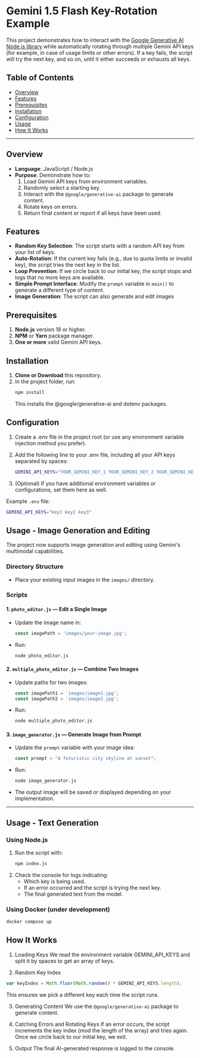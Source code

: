 # Gemini 1.5 Flash Key-Rotation Example

This project demonstrates how to interact with the [Google Generative AI Node.js library](https://www.npmjs.com/package/@google/generative-ai) while automatically rotating through multiple Gemini API keys (for example, in case of usage limits or other errors). If a key fails, the script will try the next key, and so on, until it either succeeds or exhausts all keys.

## Table of Contents

- [Overview](#overview)
- [Features](#features)
- [Prerequisites](#prerequisites)
- [Installation](#installation)
- [Configuration](#configuration)
- [Usage](#usage)
- [How It Works](#how-it-works)

---

## Overview

- **Language**: JavaScript / Node.js
- **Purpose**: Demonstrate how to:
  1. Load Gemini API keys from environment variables.
  2. Randomly select a starting key.
  3. Interact with the `@google/generative-ai` package to generate content.
  4. Rotate keys on errors.
  5. Return final content or report if all keys have been used.

## Features

- **Random Key Selection**: The script starts with a random API key from your list of keys.
- **Auto-Rotation**: If the current key fails (e.g., due to quota limits or invalid key), the script tries the next key in the list.
- **Loop Prevention**: If we circle back to our initial key, the script stops and logs that no more keys are available.
- **Simple Prompt Interface**: Modify the `prompt` variable in `main()` to generate a different type of content.
- **Image Generation**: The script can also generate and edit images

## Prerequisites

1. **Node.js** version 18 or higher.
2. **NPM** or **Yarn** package manager.
3. **One or more** valid Gemini API keys.

## Installation

1. **Clone or Download** this repository.
2. In the project folder, run:
   ```bash
   npm install
   ```
   This installs the @google/generative-ai and dotenv packages.

## Configuration

1.  Create a .env file in the project root (or use any environment variable injection method you prefer).

2.  Add the following line to your .env file, including all your API keys separated by spaces:

    ```bash
    GEMINI_API_KEYS="YOUR_GEMINI_KEY_1 YOUR_GEMINI_KEY_2 YOUR_GEMINI_KEY_3"
    ```

3.  (Optional) If you have additional environment variables or configurations, set them here as well.

Example `.env` file:

```bash
GEMINI_API_KEYS="key1 key2 key3"
```

## Usage - Image Generation and Editing

The project now supports image generation and editing using Gemini's multimodal capabilities.

### Directory Structure

- Place your existing input images in the `images/` directory.

### Scripts

#### 1. `photo_editor.js` — Edit a Single Image

- Update the image name in:
  ```js
  const imagePath = 'images/your-image.jpg';
  ```
- Run:
  ```bash
  node photo_editor.js
  ```

#### 2. `multiple_photo_editor.js` — Combine Two Images

- Update paths for two images:
  ```js
  const imagePath1 = 'images/image1.jpg';
  const imagePath2 = 'images/image2.jpg';
  ```
- Run:
  ```bash
  node multiple_photo_editor.js
  ```

#### 3. `image_generator.js` — Generate Image from Prompt

- Update the `prompt` variable with your image idea:
  ```js
  const prompt = "A futuristic city skyline at sunset";
  ```
- Run:
  ```bash
  node image_generator.js
  ```

- The output image will be saved or displayed depending on your implementation.

---


## Usage - Text Generation

### Using Node.js

1. Run the script with:
   ```bash
   npm index.js
   ```
2. Check the console for logs indicating:
   - Which key is being used.
   - If an error occurred and the script is trying the next key.
   - The final generated text from the model.


### Using Docker (under development)

   ```bash
   docker compose up
   ```

## How It Works

1. Loading Keys
   We read the environment variable GEMINI_API_KEYS and split it by spaces to get an array of keys.

2. Random Key Index

```javascript
var keyIndex = Math.floor(Math.random() * GEMINI_API_KEYS.length);
```

This ensures we pick a different key each time the script runs.

3. Generating Content
   We use the `@google/generative-ai` package to generate content.

4. Catching Errors and Rotating Keys
   If an error occurs, the script increments the key index (mod the length of the array) and tries again. Once we circle back to our initial key, we exit.

5. Output
   The final AI-generated response is logged to the console.
